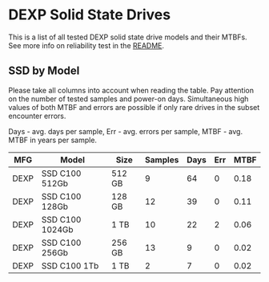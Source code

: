 DEXP Solid State Drives
=======================

This is a list of all tested DEXP solid state drive models and their MTBFs. See
more info on reliability test in the [README](https://github.com/linuxhw/SMART).

SSD by Model
------------

Please take all columns into account when reading the table. Pay attention on the
number of tested samples and power-on days. Simultaneous high values of both MTBF
and errors are possible if only rare drives in the subset encounter errors.

Days - avg. days per sample,
Err  - avg. errors per sample,
MTBF - avg. MTBF in years per sample.

| MFG       | Model              | Size   | Samples | Days  | Err   | MTBF |
|-----------|--------------------|--------|---------|-------|-------|------|
| DEXP      | SSD C100 512Gb     | 512 GB | 9       | 64    | 0     | 0.18   |
| DEXP      | SSD C100 128Gb     | 128 GB | 12      | 39    | 0     | 0.11   |
| DEXP      | SSD C100 1024Gb    | 1 TB   | 10      | 22    | 2     | 0.06   |
| DEXP      | SSD C100 256Gb     | 256 GB | 13      | 9     | 0     | 0.02   |
| DEXP      | SSD C100 1Tb       | 1 TB   | 2       | 7     | 0     | 0.02   |
